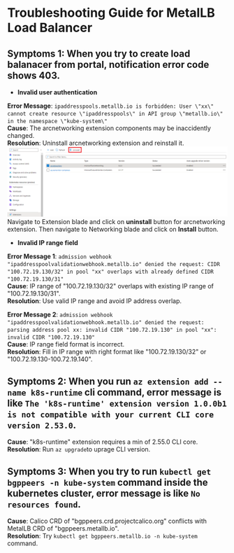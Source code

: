 # Troubleshooting Guide for MetalLB Load Balancer 

## Symptoms 1: When you try to create load balanacer from portal, notification error code shows 403. 
- **Invalid user authentication**  

**Error Message**: `ipaddresspools.metallb.io is forbidden: User \"xx\" cannot create resource \"ipaddresspools\" in API group \"metallb.io\" in the namespace \"kube-system\"`  
**Cause**:  The arcnetworking extension components may be inaccidently changed.  
**Resolution**: Uninstall arcnetworking extension and reinstall it. 
![extension-uninstall](./media/load-balancer-troubleshoot/uninstall-extension.png)
Navigate to Extension blade and click on **uninstall** button for arcnetworking extension. Then navigate to Networking blade and click on **Install** button.

- **Invalid IP range field**   

**Error Message 1**: `admission webhook "ipaddresspoolvalidationwebhook.metallb.io" denied the request: CIDR "100.72.19.130/32" in pool "xx" overlaps with already defined CIDR "100.72.19.130/31"`  
**Cause**: IP range of "100.72.19.130/32" overlaps with existing IP range of "100.72.19.130/31".  
**Resolution**: Use valid IP range and avoid IP address overlap.

**Error Message 2**: `admission webhook "ipaddresspoolvalidationwebhook.metallb.io" denied the request: parsing address pool xx: invalid CIDR "100.72.19.130" in pool "xx": invalid CIDR "100.72.19.130"`  
**Cause**: IP range field format is incorrect.  
**Resolution**: Fill in IP range with right format like "100.72.19.130/32" or "100.72.19.130-100.72.19.140".

## Symptoms 2: When you run `az extension add --name k8s-runtime` cli command, error message is like `The 'k8s-runtime' extension version 1.0.0b1 is not compatible with your current CLI core version 2.53.0`.
**Cause**: "k8s-runtime" extension requires a min of 2.55.0 CLI core.  
**Resolution**: Run `az upgrade`to uprage CLI version.

## Symptoms 3: When you try to run `kubectl get bgppeers -n kube-system` command inside the kubernetes cluster, error message is like `No resources found`.
**Cause**: Calico CRD of "bgppeers.crd.projectcalico.org" conflicts with MetalLB CRD of "bgppeers.metallb.io".  
**Resolution**: Try `kubectl get bgppeers.metallb.io -n kube-system` command.